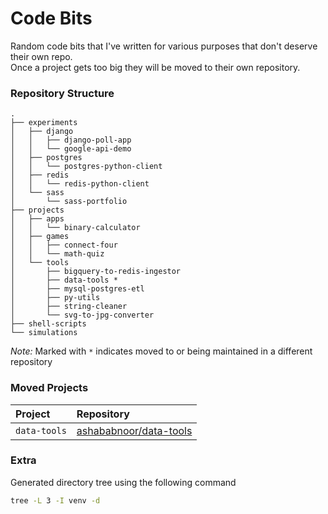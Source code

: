 # Code Bits

Random code bits that I've written for various purposes that don't deserve their own repo.  
Once a project gets too big they will be moved to their own repository.

### Repository Structure
```
.
├── experiments
│   ├── django
│   │   ├── django-poll-app
│   │   └── google-api-demo
│   ├── postgres
│   │   └── postgres-python-client
│   ├── redis
│   │   └── redis-python-client
│   └── sass
│       └── sass-portfolio
├── projects
│   ├── apps
│   │   └── binary-calculator
│   ├── games
│   │   ├── connect-four
│   │   └── math-quiz
│   └── tools
│       ├── bigquery-to-redis-ingestor
│       ├── data-tools *
│       ├── mysql-postgres-etl
│       ├── py-utils
│       ├── string-cleaner
│       └── svg-to-jpg-converter
├── shell-scripts
└── simulations
```

*Note:* Marked with `*` indicates moved to or being maintained in a different repository


### Moved Projects
| Project      |  Repository                                                     |
|:-------------|:--------------------------------------------------------------------|
| `data-tools` | [ashababnoor/data-tools](https://github.com/ashababnoor/data-tools) |


### Extra
Generated directory tree using the following command
```bash
tree -L 3 -I venv -d
```